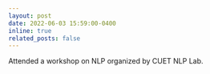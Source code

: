 ```yaml
---
layout: post
date: 2022-06-03 15:59:00-0400
inline: true
related_posts: false
---
```


Attended a workshop on NLP organized by CUET NLP Lab.
